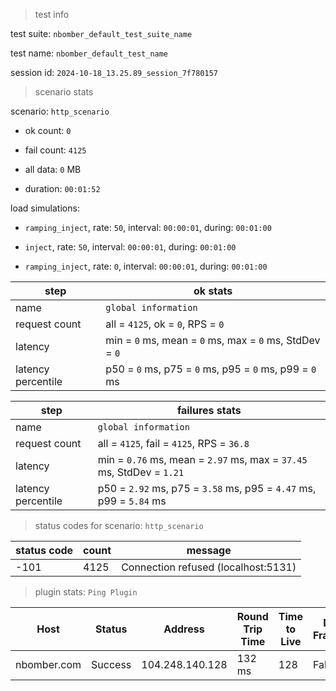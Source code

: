 > test info

test suite: `nbomber_default_test_suite_name`

test name: `nbomber_default_test_name`

session id: `2024-10-18_13.25.89_session_7f780157`

> scenario stats

scenario: `http_scenario`

  - ok count: `0`

  - fail count: `4125`

  - all data: `0` MB

  - duration: `00:01:52`

load simulations:

  - `ramping_inject`, rate: `50`, interval: `00:00:01`, during: `00:01:00`

  - `inject`, rate: `50`, interval: `00:00:01`, during: `00:01:00`

  - `ramping_inject`, rate: `0`, interval: `00:00:01`, during: `00:01:00`

|step|ok stats|
|---|---|
|name|`global information`|
|request count|all = `4125`, ok = `0`, RPS = `0`|
|latency|min = `0` ms, mean = `0` ms, max = `0` ms, StdDev = `0`|
|latency percentile|p50 = `0` ms, p75 = `0` ms, p95 = `0` ms, p99 = `0` ms|


|step|failures stats|
|---|---|
|name|`global information`|
|request count|all = `4125`, fail = `4125`, RPS = `36.8`|
|latency|min = `0.76` ms, mean = `2.97` ms, max = `37.45` ms, StdDev = `1.21`|
|latency percentile|p50 = `2.92` ms, p75 = `3.58` ms, p95 = `4.47` ms, p99 = `5.84` ms|


> status codes for scenario: `http_scenario`

|status code|count|message|
|---|---|---|
|-101|4125|Connection refused (localhost:5131)|


> plugin stats: `Ping Plugin`

|Host|Status|Address|Round Trip Time|Time to Live|Don't Fragment|Buffer Size|
|---|---|---|---|---|---|---|
|nbomber.com|Success|104.248.140.128|132 ms|128|False|32 bytes|


